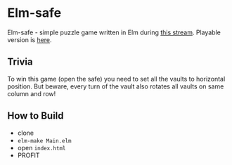 # Elm-safe

Elm-safe - simple puzzle game written in Elm during
[this stream](https://youtu.be/yXlrUpfEQRE). Playable version is [here](index.html).

## Trivia

To win this game (open the safe) you need to set all the vaults to horizontal
position. But beware, every turn of the vault also rotates all vaults on same
column and row!

## How to Build

- clone
- `elm-make Main.elm`
- open `index.html`
- PROFIT

